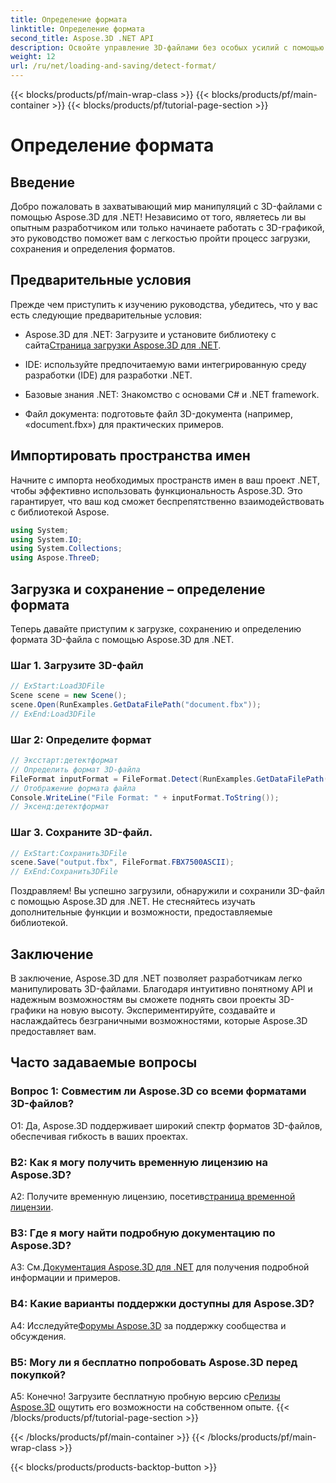 ```yaml
---
title: Определение формата
linktitle: Определение формата
second_title: Aspose.3D .NET API
description: Освойте управление 3D-файлами без особых усилий с помощью Aspose.3D для .NET. Загружайте, сохраняйте и распознавайте форматы без проблем.
weight: 12
url: /ru/net/loading-and-saving/detect-format/
---
```


{{< blocks/products/pf/main-wrap-class >}}
{{< blocks/products/pf/main-container >}}
{{< blocks/products/pf/tutorial-page-section >}}

# Определение формата

## Введение

Добро пожаловать в захватывающий мир манипуляций с 3D-файлами с помощью Aspose.3D для .NET! Независимо от того, являетесь ли вы опытным разработчиком или только начинаете работать с 3D-графикой, это руководство поможет вам с легкостью пройти процесс загрузки, сохранения и определения форматов.

## Предварительные условия

Прежде чем приступить к изучению руководства, убедитесь, что у вас есть следующие предварительные условия:

-  Aspose.3D для .NET: Загрузите и установите библиотеку с сайта[Страница загрузки Aspose.3D для .NET](https://releases.aspose.com/3d/net/).

- IDE: используйте предпочитаемую вами интегрированную среду разработки (IDE) для разработки .NET.

- Базовые знания .NET: Знакомство с основами C# и .NET framework.

- Файл документа: подготовьте файл 3D-документа (например, «document.fbx») для практических примеров.

## Импортировать пространства имен

Начните с импорта необходимых пространств имен в ваш проект .NET, чтобы эффективно использовать функциональность Aspose.3D. Это гарантирует, что ваш код сможет беспрепятственно взаимодействовать с библиотекой Aspose.

```csharp
using System;
using System.IO;
using System.Collections;
using Aspose.ThreeD;
```

## Загрузка и сохранение – определение формата

Теперь давайте приступим к загрузке, сохранению и определению формата 3D-файла с помощью Aspose.3D для .NET.

### Шаг 1. Загрузите 3D-файл

```csharp
// ExStart:Load3DFile
Scene scene = new Scene();
scene.Open(RunExamples.GetDataFilePath("document.fbx"));
// ExEnd:Load3DFile
```

### Шаг 2: Определите формат

```csharp
// Эксстарт:детектформат
// Определить формат 3D-файла
FileFormat inputFormat = FileFormat.Detect(RunExamples.GetDataFilePath("document.fbx"));
// Отображение формата файла
Console.WriteLine("File Format: " + inputFormat.ToString());
// Эксенд:детектформат
```

### Шаг 3. Сохраните 3D-файл.

```csharp
// ExStart:Сохранить3DFile
scene.Save("output.fbx", FileFormat.FBX7500ASCII);
// ExEnd:Сохранить3DFile
```

Поздравляем! Вы успешно загрузили, обнаружили и сохранили 3D-файл с помощью Aspose.3D для .NET. Не стесняйтесь изучать дополнительные функции и возможности, предоставляемые библиотекой.

## Заключение

В заключение, Aspose.3D для .NET позволяет разработчикам легко манипулировать 3D-файлами. Благодаря интуитивно понятному API и надежным возможностям вы сможете поднять свои проекты 3D-графики на новую высоту. Экспериментируйте, создавайте и наслаждайтесь безграничными возможностями, которые Aspose.3D предоставляет вам.

## Часто задаваемые вопросы

### Вопрос 1: Совместим ли Aspose.3D со всеми форматами 3D-файлов?

О1: Да, Aspose.3D поддерживает широкий спектр форматов 3D-файлов, обеспечивая гибкость в ваших проектах.

### В2: Как я могу получить временную лицензию на Aspose.3D?

 A2: Получите временную лицензию, посетив[страница временной лицензии](https://purchase.aspose.com/temporary-license/).

### В3: Где я могу найти подробную документацию по Aspose.3D?

 A3: См.[Документация Aspose.3D для .NET](https://reference.aspose.com/3d/net/) для получения подробной информации и примеров.

### В4: Какие варианты поддержки доступны для Aspose.3D?

 А4: Исследуйте[Форумы Aspose.3D](https://forum.aspose.com/c/3d/18) за поддержку сообщества и обсуждения.

### В5: Могу ли я бесплатно попробовать Aspose.3D перед покупкой?

 А5: Конечно! Загрузите бесплатную пробную версию с[Релизы Aspose.3D](https://releases.aspose.com/) ощутить его возможности на собственном опыте.
{{< /blocks/products/pf/tutorial-page-section >}}

{{< /blocks/products/pf/main-container >}}
{{< /blocks/products/pf/main-wrap-class >}}

{{< blocks/products/products-backtop-button >}}
